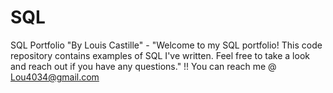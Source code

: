 # SQL
SQL Portfolio 
"By Louis Castille" - "Welcome to my SQL portfolio! This code repository contains examples of SQL I've written. Feel free to take a look and reach out if you have any questions." !! You can reach me @ Lou4034@gmail.com
